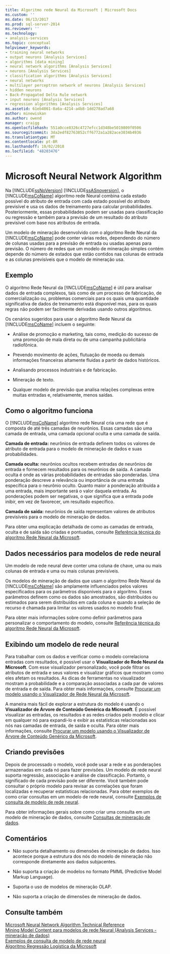 ```yaml
---
title: Algoritmo rede Neural da Microsoft | Microsoft Docs
ms.custom: ''
ms.date: 06/13/2017
ms.prod: sql-server-2014
ms.reviewer: ''
ms.technology:
- analysis-services
ms.topic: conceptual
helpviewer_keywords:
- training neural networks
- output neurons [Analysis Services]
- algorithms [data mining]
- neural network algorithms [Analysis Services]
- neurons [Analysis Services]
- classification algorithms [Analysis Services]
- neural networks
- multilayer perceptron network of neurons [Analysis Services]
- hidden neurons
- Back-Propagated Delta Rule network
- input neurons [Analysis Services]
- regression algorithms [Analysis Services]
ms.assetid: 61eb4861-8a6a-4214-a4b8-1dd278ad7a68
author: minewiskan
ms.author: owend
manager: craigg
ms.openlocfilehash: 551a0cce8326c4727efcc1d348be5019809f0506
ms.sourcegitcommit: 3da2edf82763852cff6772a1a282ace3034b4936
ms.translationtype: MT
ms.contentlocale: pt-BR
ms.lasthandoff: 10/02/2018
ms.locfileid: "48203476"
---
```

# <a name="microsoft-neural-network-algorithm"></a>Microsoft Neural Network Algorithm
  Na [!INCLUDE[ssNoVersion](../../includes/ssnoversion-md.md)] [!INCLUDE[ssASnoversion](../../includes/ssasnoversion-md.md)], o [!INCLUDE[msCoName](../../includes/msconame-md.md)] algoritmo rede Neural combina cada estado possível do atributo de entrada com cada estado possível do atributo previsível e usa os dados de treinamento para calcular probabilidades. Posteriormente, essas probabilidades podem ser usadas para classificação ou regressão e também para a previsão de um resultado do atributo previsível com base nos atributos de entrada.  
  
 Um modelo de mineração desenvolvido com o algoritmo Rede Neural da [!INCLUDE[msCoName](../../includes/msconame-md.md)] pode conter várias redes, dependendo do número de colunas usadas para a previsão de entrada ou usadas apenas para previsão. O número de redes que um modelo de mineração simples contém depende do número de estados que estão contidos nas colunas de entrada e as colunas previsíveis que o modelo de mineração usa.  
  
## <a name="example"></a>Exemplo  
 O algoritmo Rede Neural da [!INCLUDE[msCoName](../../includes/msconame-md.md)] é útil para analisar dados de entrada complexos, tais como de um processo de fabricação, de comercialização ou, problemas comerciais para os quais uma quantidade significativa de dados de treinamento está disponível mas, para os quais regras não podem ser facilmente derivadas usando outros algoritmos.  
  
 Os cenários sugeridos para usar o algoritmo Rede Neural da [!INCLUDE[msCoName](../../includes/msconame-md.md)] incluem o seguinte:  
  
-   Análise de promoção e marketing, tais como, medição do sucesso de uma promoção de mala direta ou de uma campanha publicitária radiofônica.  
  
-   Prevendo movimento de ações, flutuação de moeda ou demais informações financeiras altamente fluidas a partir de dados históricos.  
  
-   Analisando processos industriais e de fabricação.  
  
-   Mineração de texto.  
  
-   Qualquer modelo de previsão que analisa relações complexas entre muitas entradas e, relativamente, menos saídas.  
  
## <a name="how-the-algorithm-works"></a>Como o algoritmo funciona  
 O [!INCLUDE[msCoName](../../includes/msconame-md.md)] algoritmo rede Neural cria uma rede que é composta de até três camadas de neurônios. Essas camadas são uma camada de entrada, uma camada opcional oculta e uma camada de saída.  
  
 **Camada de entrada:** neurônios de entrada definem todos os valores de atributo de entrada para o modelo de mineração de dados e suas probabilidades.  
  
 **Camada oculta:** neurônios ocultos recebem entradas de neurônios de entrada e fornecem resultados para os neurônios de saída. A camada oculta é onde as várias probabilidades de entradas são ponderadas. Uma ponderação descreve a relevância ou importância de uma entrada específica para o neurônio oculto. Quanto maior a ponderação atribuída a uma entrada, mais importante será o valor daquela entrada. As ponderações podem ser negativas, o que significa que a entrada pode inibir, em vez de favorecer, um resultado específico.  
  
 **Camada de saída:** neurônios de saída representam valores de atributos previsíveis para o modelo de mineração de dados.  
  
 Para obter uma explicação detalhada de como as camadas de entrada, oculta e de saída são criadas e pontuadas, consulte [Referência técnica do algoritmo Rede Neural da Microsoft](microsoft-neural-network-algorithm-technical-reference.md).  
  
## <a name="data-required-for-neural-network-models"></a>Dados necessários para modelos de rede neural  
 Um modelo de rede neural deve conter uma coluna de chave, uma ou mais colunas de entrada e uma ou mais colunas previsíveis.  
  
 Os modelos de mineração de dados que usam o algoritmo Rede Neural da [!INCLUDE[msCoName](../../includes/msconame-md.md)] são amplamente influenciados pelos valores especificados para os parâmetros disponíveis para o algoritmo. Esses parâmetros definem como os dados são amostrados, são distribuídos ou estimados para serem distribuídos em cada coluna e quando a seleção de recurso é chamada para limitar os valores usados no modelo final.  
  
 Para obter mais informações sobre como definir parâmetros para personalizar o comportamento do modelo, consulte [Referência técnica do algoritmo Rede Neural da Microsoft](microsoft-neural-network-algorithm-technical-reference.md).  
  
## <a name="viewing-a-neural-network-model"></a>Exibindo um modelo de rede neural  
 Para trabalhar com os dados e verificar como o modelo correlaciona entradas com resultados, é possível usar o **Visualizador de Rede Neural da Microsoft**. Com esse visualizador personalizado, você pode filtrar os atributos de entrada e seus valores e visualizar gráficos que mostram como eles afetam os resultados. As dicas de ferramentas no visualizador mostram a probabilidade e a comparação associadas a cada par de valores de entrada e de saída. Para obter mais informações, consulte [Procurar um modelo usando o Visualizador de Rede Neural da Microsoft](browse-a-model-using-the-microsoft-neural-network-viewer.md).  
  
 A maneira mais fácil de explorar a estrutura do modelo é usando o **Visualizador de Árvore de Conteúdo Genérica da Microsoft**. É possível visualizar as entradas, os resultados e as redes criados pelo modelo e clicar em qualquer nó para expandi-lo e exibir as estatísticas relacionadas aos nós nas camadas de entrada, de saída e oculta. Para obter mais informações, consulte [Procurar um modelo usando o Visualizador de Árvore de Conteúdo Genérico da Microsoft](browse-a-model-using-the-microsoft-generic-content-tree-viewer.md).  
  
## <a name="creating-predictions"></a>Criando previsões  
 Depois de processado o modelo, você pode usar a rede e as ponderações armazenadas em cada nó para fazer previsões. Um modelo de rede neural suporta regressão, associação e análise de classificação. Portanto, o significado de cada previsão pode ser diferente. Você também pode consultar o próprio modelo para revisar as correlações que foram localizadas e recuperar estatísticas relacionadas. Para obter exemplos de como criar consultas em um modelo de rede neural, consulte [Exemplos de consulta de modelo de rede neural](neural-network-model-query-examples.md).  
  
 Para obter informações gerais sobre como criar uma consulta em um modelo de mineração de dados, consulte [Consultas de mineração de dados](data-mining-queries.md).  
  
## <a name="remarks"></a>Comentários  
  
-   Não suporta detalhamento ou dimensões de mineração de dados. Isso acontece porque a estrutura dos nós do modelo de mineração não corresponde diretamente aos dados subjacentes.  
  
-   Não suporta a criação de modelos no formato PMML (Predictive Model Markup Language).  
  
-   Suporta o uso de modelos de mineração OLAP.  
  
-   Não suporta a criação de dimensões de mineração de dados.  
  
## <a name="see-also"></a>Consulte também  
 [Microsoft Neural Network Algorithm Technical Reference](microsoft-neural-network-algorithm-technical-reference.md)   
 [Mining Model Content para modelos de rede Neural &#40;Analysis Services - mineração de dados&#41;](mining-model-content-for-neural-network-models-analysis-services-data-mining.md)   
 [Exemplos de consulta de modelo de rede neural](neural-network-model-query-examples.md)   
 [Algoritmo Regressão Logística da Microsoft](microsoft-logistic-regression-algorithm.md)  
  
  
